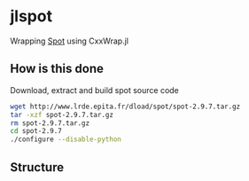 # jlspot 

Wrapping [Spot]() using CxxWrap.jl 

## How is this done

Download, extract and build spot source code
```bash 
wget http://www.lrde.epita.fr/dload/spot/spot-2.9.7.tar.gz
tar -xzf spot-2.9.7.tar.gz
rm spot-2.9.7.tar.gz
cd spot-2.9.7
./configure --disable-python
```

## Structure

```
```
